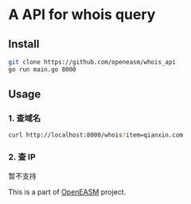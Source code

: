 # A API for whois query
## Install 
```bash
git clone https://github.com/openeasm/whois_api
go run main.go 8000
```
## Usage
### 1. 查域名
```bash
curl http://localhost:8000/whois?item=qianxin.com
```
### 2. 查 IP
暂不支持

This is a part of [OpenEASM]() project.